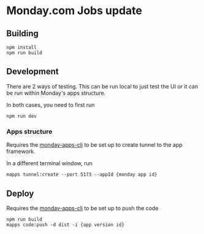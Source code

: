 # Monday.com Jobs update

## Building
```
npm install
npm run build
```

## Development

There are 2 ways of testing. This can be run local to just test the UI or it can be run within Monday's apps structure.

In both cases, you need to first run
```
npm run dev
```

### Apps structure
Requires the [monday-apps-cli](https://developer.monday.com/apps/docs/monday-code-cli) to be set up to create tunnel to the app framework.

In a different terminal window, run
```
mapps tunnel:create --port 5173 --appId {monday app id}
```

## Deploy
Requires the [monday-apps-cli](https://developer.monday.com/apps/docs/monday-code-cli) to be set up to push the code

```
npm run build
mapps code:push -d dist -i {app version id}
```
